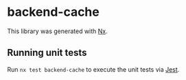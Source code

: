 # backend-cache

This library was generated with [Nx](https://nx.dev).





## Running unit tests

Run `nx test backend-cache` to execute the unit tests via [Jest](https://jestjs.io).


